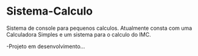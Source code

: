 # Sistema-Calculo

Sistema de console para pequenos calculos.
Atualmente consta com uma Calculadora Simples e um sistema para o calculo do IMC.


-Projeto em desenvolvimento...
